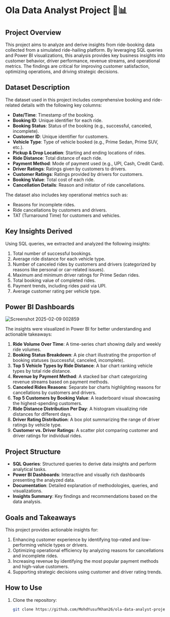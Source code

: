 # Ola Data Analyst Project 🚖📊

## Project Overview
This project aims to analyze and derive insights from ride-booking data collected from a simulated ride-hailing platform. By leveraging SQL queries and Power BI visualizations, this analysis provides key business insights into customer behavior, driver performance, revenue streams, and operational metrics. The findings are critical for improving customer satisfaction, optimizing operations, and driving strategic decisions.

## Dataset Description
The dataset used in this project includes comprehensive booking and ride-related details with the following key columns:
- **Date/Time**: Timestamp of the booking.
- **Booking ID**: Unique identifier for each ride.
- **Booking Status**: Status of the booking (e.g., successful, canceled, incomplete).
- **Customer ID**: Unique identifier for customers.
- **Vehicle Type**: Type of vehicle booked (e.g., Prime Sedan, Prime SUV, etc.).
- **Pickup & Drop Location**: Starting and ending locations of rides.
- **Ride Distance**: Total distance of each ride.
- **Payment Method**: Mode of payment used (e.g., UPI, Cash, Credit Card).
- **Driver Ratings**: Ratings given by customers to drivers.
- **Customer Ratings**: Ratings provided by drivers for customers.
- **Booking Value**: Total cost of each ride.
- **Cancellation Details**: Reason and initiator of ride cancellations.

The dataset also includes key operational metrics such as:
- Reasons for incomplete rides.
- Ride cancellations by customers and drivers.
- TAT (Turnaround Time) for customers and vehicles.

## Key Insights Derived
Using SQL queries, we extracted and analyzed the following insights:
1. Total number of successful bookings.
2. Average ride distance for each vehicle type.
3. Number of canceled rides by customers and drivers (categorized by reasons like personal or car-related issues).
4. Maximum and minimum driver ratings for Prime Sedan rides.
5. Total booking value of completed rides.
6. Payment trends, including rides paid via UPI.
7. Average customer rating per vehicle type.

## Power BI Dashboards
![Screenshot 2025-02-09 002859](https://github.com/user-attachments/assets/af54580e-937f-4b0f-a141-629ff2479c2f)

The insights were visualized in Power BI for better understanding and actionable takeaways:
1. **Ride Volume Over Time**: A time-series chart showing daily and weekly ride volumes.
2. **Booking Status Breakdown**: A pie chart illustrating the proportion of booking statuses (successful, canceled, incomplete).
3. **Top 5 Vehicle Types by Ride Distance**: A bar chart ranking vehicle types by total ride distance.
4. **Revenue by Payment Method**: A stacked bar chart categorizing revenue streams based on payment methods.
5. **Canceled Rides Reasons**: Separate bar charts highlighting reasons for cancellations by customers and drivers.
6. **Top 5 Customers by Booking Value**: A leaderboard visual showcasing the highest-spending customers.
7. **Ride Distance Distribution Per Day**: A histogram visualizing ride distances for different days.
8. **Driver Rating Distribution**: A box plot summarizing the range of driver ratings by vehicle type.
9. **Customer vs. Driver Ratings**: A scatter plot comparing customer and driver ratings for individual rides.

## Project Structure
- **SQL Queries**: Structured queries to derive data insights and perform analytical tasks.
- **Power BI Dashboards**: Interactive and visually rich dashboards presenting the analyzed data.
- **Documentation**: Detailed explanation of methodologies, queries, and visualizations.
- **Insights Summary**: Key findings and recommendations based on the data analysis.

## Goals and Takeaways
This project provides actionable insights for:
1. Enhancing customer experience by identifying top-rated and low-performing vehicle types or drivers.
2. Optimizing operational efficiency by analyzing reasons for cancellations and incomplete rides.
3. Increasing revenue by identifying the most popular payment methods and high-value customers.
4. Supporting strategic decisions using customer and driver rating trends.

## How to Use
1. Clone the repository:
   ```bash
   git clone https://github.com/MohdYusufKhan26/ola-data-analyst-project.git
